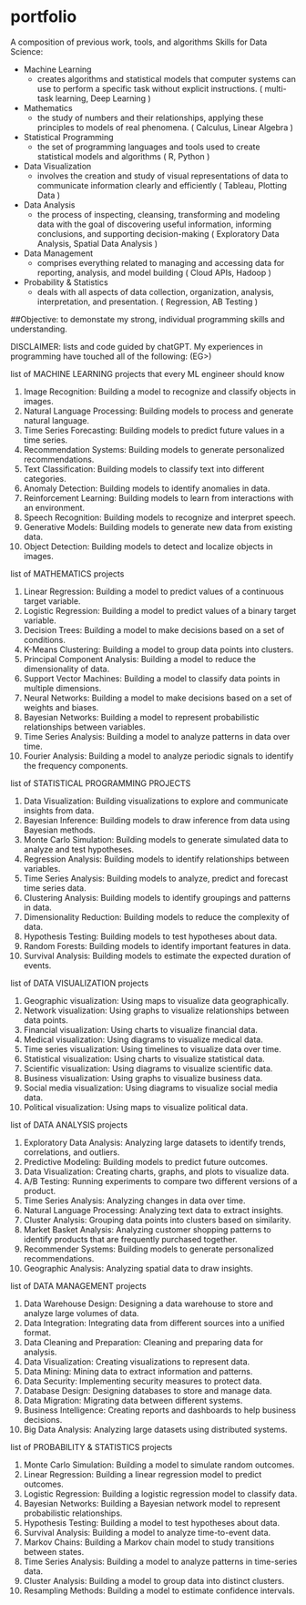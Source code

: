 # portfolio
A composition of previous work, tools, and algorithms 
Skills for Data Science:
   -   Machine Learning
          - creates algorithms and statistical models that computer systems can use to perform a specific task without explicit instructions. ( multi-task learning, Deep Learning ) 
   -   Mathematics
          - the study of numbers and their relationships, applying these principles to models of real phenomena. ( Calculus, Linear Algebra )
   -   Statistical Programming
          - the set of programming languages and tools used to create statistical models and algorithms ( R, Python )
   -   Data Visualization
          - involves the creation and study of visual representations of data to communicate information clearly and efficiently ( Tableau, Plotting Data )
   -   Data Analysis
          - the process of inspecting, cleansing, transforming and modeling data with the goal of discovering useful information, informing conclusions, and supporting decision-making ( Exploratory Data Analysis, Spatial Data Analysis )
   -   Data Management
          - comprises everything related to managing and accessing data for reporting, analysis, and model building ( Cloud APIs, Hadoop )
   -   Probability & Statistics
          - deals with all aspects of data collection, organization, analysis, interpretation, and presentation. ( Regression, AB Testing )

##Objective: 
to demonstate my strong, individual programming skills and understanding.


DISCLAIMER: lists and code guided by chatGPT.
My experiences in programming have touched all of the following: 
(EG>)


list of MACHINE LEARNING projects that every ML engineer should know

1. Image Recognition: Building a model to recognize and classify objects in images.
2. Natural Language Processing: Building models to process and generate natural language.
3. Time Series Forecasting: Building models to predict future values in a time series.
4. Recommendation Systems: Building models to generate personalized recommendations.
5. Text Classification: Building models to classify text into different categories.
6. Anomaly Detection: Building models to identify anomalies in data.
7. Reinforcement Learning: Building models to learn from interactions with an environment.
8. Speech Recognition: Building models to recognize and interpret speech.
9. Generative Models: Building models to generate new data from existing data.
10. Object Detection: Building models to detect and localize objects in images.


list of MATHEMATICS projects

1. Linear Regression: Building a model to predict values of a continuous target variable.
2. Logistic Regression: Building a model to predict values of a binary target variable.
3. Decision Trees: Building a model to make decisions based on a set of conditions.
4. K-Means Clustering: Building a model to group data points into clusters.
5. Principal Component Analysis: Building a model to reduce the dimensionality of data.
6. Support Vector Machines: Building a model to classify data points in multiple dimensions.
7. Neural Networks: Building a model to make decisions based on a set of weights and biases.
8. Bayesian Networks: Building a model to represent probabilistic relationships between variables.
9. Time Series Analysis: Building a model to analyze patterns in data over time.
10. Fourier Analysis: Building a model to analyze periodic signals to identify the frequency components.


list of STATISTICAL PROGRAMMING PROJECTS

1. Data Visualization: Building visualizations to explore and communicate insights from data.
2. Bayesian Inference: Building models to draw inference from data using Bayesian methods.
3. Monte Carlo Simulation: Building models to generate simulated data to analyze and test hypotheses.
4. Regression Analysis: Building models to identify relationships between variables.
5. Time Series Analysis: Building models to analyze, predict and forecast time series data.
6. Clustering Analysis: Building models to identify groupings and patterns in data.
7. Dimensionality Reduction: Building models to reduce the complexity of data.
8. Hypothesis Testing: Building models to test hypotheses about data.
9. Random Forests: Building models to identify important features in data.
10. Survival Analysis: Building models to estimate the expected duration of events.


list of DATA VISUALIZATION projects

1. Geographic visualization: Using maps to visualize data geographically.
2. Network visualization: Using graphs to visualize relationships between data points.
3. Financial visualization: Using charts to visualize financial data.
4. Medical visualization: Using diagrams to visualize medical data.
5. Time series visualization: Using timelines to visualize data over time.
6. Statistical visualization: Using charts to visualize statistical data.
7. Scientific visualization: Using diagrams to visualize scientific data.
8. Business visualization: Using graphs to visualize business data.
9. Social media visualization: Using diagrams to visualize social media data.
10. Political visualization: Using maps to visualize political data.


list of DATA ANALYSIS projects

1. Exploratory Data Analysis: Analyzing large datasets to identify trends, correlations, and outliers.
2. Predictive Modeling: Building models to predict future outcomes.
3. Data Visualization: Creating charts, graphs, and plots to visualize data.
4. A/B Testing: Running experiments to compare two different versions of a product.
5. Time Series Analysis: Analyzing changes in data over time.
6. Natural Language Processing: Analyzing text data to extract insights.
7. Cluster Analysis: Grouping data points into clusters based on similarity.
8. Market Basket Analysis: Analyzing customer shopping patterns to identify products that are frequently purchased together.
9. Recommender Systems: Building models to generate personalized recommendations.
10. Geographic Analysis: Analyzing spatial data to draw insights.


list of DATA MANAGEMENT projects

1. Data Warehouse Design: Designing a data warehouse to store and analyze large volumes of data.
2. Data Integration: Integrating data from different sources into a unified format.
3. Data Cleaning and Preparation: Cleaning and preparing data for analysis.
4. Data Visualization: Creating visualizations to represent data.
5. Data Mining: Mining data to extract information and patterns.
6. Data Security: Implementing security measures to protect data.
7. Database Design: Designing databases to store and manage data.
8. Data Migration: Migrating data between different systems.
9. Business Intelligence: Creating reports and dashboards to help business decisions.
10. Big Data Analysis: Analyzing large datasets using distributed systems.


list of PROBABILITY & STATISTICS projects

1. Monte Carlo Simulation: Building a model to simulate random outcomes.
2. Linear Regression: Building a linear regression model to predict outcomes.
3. Logistic Regression: Building a logistic regression model to classify data.
4. Bayesian Networks: Building a Bayesian network model to represent probabilistic relationships.
5. Hypothesis Testing: Building a model to test hypotheses about data.
6. Survival Analysis: Building a model to analyze time-to-event data.
7. Markov Chains: Building a Markov chain model to study transitions between states.
8. Time Series Analysis: Building a model to analyze patterns in time-series data.
9. Cluster Analysis: Building a model to group data into distinct clusters.
10. Resampling Methods: Building a model to estimate confidence intervals.
